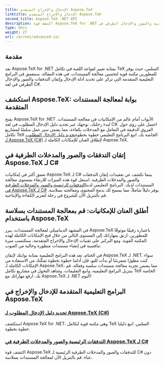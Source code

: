 ```yaml
---
title: الإدخال والإخراج المتقدم Aspose.TeX
linktitle: الإدخال والإخراج المتقدم Aspose.TeX
second_title: Aspose.TeX .NET API
description: اكتشف قوة Aspose.TeX for .NET من خلال برامجنا التعليمية المتقدمة. تعلم كيفية تحديد أدلة الإدخال والتدفقات الرئيسية والصور والإدخال الطرفي في C#.
type: docs
weight: 27
url: /ar/net/advanced-io/
---
```

## مقدمة

يعد Aspose.TeX for .NET بمثابة تغيير لقواعد اللعبة في تكامل TeX السلس، حيث يوفر للمطورين مكتبة قوية لتحسين معالجة المستندات. في هذه المقالة، سنتعمق في البرامج التعليمية المتقدمة التي تركز على تحديد أدلة الإدخال وإتقان التدفقات والصور والإدخال الطرفي في لغة C#.

## استكشف Aspose.TeX: بوابة لمعالجة المستندات المتقدمة

يفتح Aspose.TeX for .NET الأبواب أمام عالم من الإمكانيات في معالجة المستندات. لبدء رحلتك، نوجهك عبر تحديد دليل الإدخال المطلوب في لغة C#. احصل على رؤى حول الفروق الدقيقة في التعامل مع المدخلات بكفاءة، مما يضمن سير عمل سلسًا لمشاريع تكامل TeX الخاصة بك. اتبع البرنامج التعليمي خطوة بخطوة[تحديد دليل الإدخال المطلوب لـ Aspose.TeX (C#)](./required-input-directory-csharp/) لإطلاق العنان للإمكانات الكاملة لـ Aspose.TeX.

## إتقان التدفقات والصور والمدخلات الطرفية في Aspose.TeX لـ C#

 تعمق أكثر في إمكانيات Aspose.TeX لـ C# بينما نكشف عن تعقيدات إتقان التدفقات والصور والمدخلات الطرفية. استغل قوة هذه الميزات للارتقاء بمستوى معالجة المستندات لديك. البرنامج التعليمي لدينا[التدفقات الرئيسية والصور والمدخلات الطرفية في Aspose.TeX لـ C#](./stream-input-image-output-terminal-input-csharp/) يوفر دليلاً شاملاً، مما يسمح لك بدمج المحتوى ومعالجته بسلاسة. قم بالتنزيل الآن للشروع في رحلة لتعزيز الكفاءة والإنتاجية.

## أطلق العنان للإمكانيات: قم بمعالجة المستندات بسلاسة باستخدام Aspose.TeX

في المشهد الديناميكي لمعالجة المستندات، يبرز Aspose.TeX باعتباره رفيقًا موثوقًا للمطورين. ارتق بمهاراتك إلى المستوى التالي من خلال فتح الإمكانات الكاملة لهذه المكتبة القوية. ومع التركيز على تقنيات الإدخال والإخراج المتقدمة، ستكتسب ميزة تنافسية في إنشاء مستندات متطورة وخالية من العيوب.

في الختام، تعد هذه البرامج التعليمية بمثابة بوابتك لإتقان Aspose.TeX لـ .NET. سواء كنت مطورًا متمرسًا أو بدأت للتو، فإن أدلتنا خطوة بخطوة تمكّنك من الاستفادة من الإمكانات الكاملة لـ Aspose.TeX، مما يضمن تجربة معالجة مستندات سلسة وفعالة. قم بتنزيل البرامج التعليمية، واتبع التعليمات، وشاهد التحول في مشاريع تكامل TeX الخاصة بك. ارفع مهاراتك مع Aspose.TeX لـ .NET اليوم!
## البرامج التعليمية المتقدمة للإدخال والإخراج في Aspose.TeX
### [تحديد دليل الإدخال المطلوب لـ Aspose.TeX (C#)](./required-input-directory-csharp/)
استكشف Aspose.TeX for .NET، وهي مكتبة قوية لتكامل TeX السلس. اتبع دليلنا خطوة بخطوة.
### [التدفقات الرئيسية والصور والمدخلات الطرفية في Aspose.TeX لـ C#](./stream-input-image-output-terminal-input-csharp/)
اكتشف قوة Aspose.TeX للتدفقات والصور والمدخلات الطرفية الرئيسية لـ C# دون عناء. قم بالتنزيل الآن لمعالجة المستندات بسلاسة.